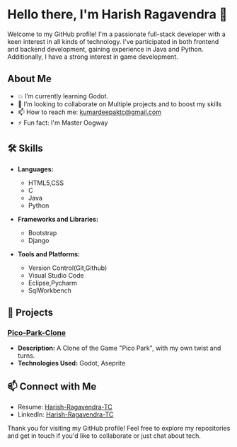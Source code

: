 # Hello there, I'm Harish Ragavendra 👋

Welcome to my GitHub profile! I'm a passionate full-stack developer with a keen interest in all kinds of technology. I've participated in both frontend and backend development, gaining experience in Java and Python. Additionally, I have a strong interest in game development.

## About Me

- 💥 I’m currently learning Godot.
- 🦾 I’m looking to collaborate on Multiple projects and to boost my skills
- 📫 How to reach me: [kumardeepaktc@gmail.com](mailto:kumardeepaktc@example.com)
- ⚡ Fun fact: I'm Master Oogway

## 🛠 Skills

- **Languages:**
  - HTML5,CSS
  - C
  - Java
  - Python

- **Frameworks and Libraries:**
  - Bootstrap
  - Django

- **Tools and Platforms:**
  -  Version Control(Git,Github)
  -  Visual Studio Code
  -  Eclipse,Pycharm
  -  SqlWorkbench

## 📂 Projects

### [Pico-Park-Clone](https://github.com/HarishTCZ/PicoParkClone)
- **Description:** A Clone of the Game "Pico Park", with my own twist and turns.
- **Technologies Used:** Godot, Aseprite
  
## 📫 Connect with Me

- Resume: [Harish-Ragavendra-TC]([https://drive.google.com/drive/folders/1ZQyp4-Ob9B3yb9ZO0RScD4zfzADTYD2Q](https://leetcode.com/u/Sydneywoah/))
- LinkedIn: [Harish-Ragavendra-TC](https://www.linkedin.com/in/harishtcx/)

 Thank you for visiting my GitHub profile! 
 Feel free to explore my repositories and get in touch if you'd like to collaborate or just chat about tech.
